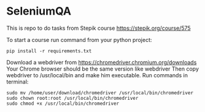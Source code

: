 # SeleniumQA

This is repo to do tasks from Stepik course https://stepik.org/course/575

To start a course run command from your python project:
```
pip install -r requirements.txt
```
Download a webdriver from https://chromedriver.chromium.org/downloads
Your Chrome browser should be the same version like webdriver
Then copy webdriver to /usr/local/bin and make him executable. Run commands in terminal:
```
sudo mv /home/user/download/chromedriver /usr/local/bin/chromedriver
sudo chown root:root /usr/local/bin/chromedriver
sudo chmod +x /usr/local/bin/chromedriver

